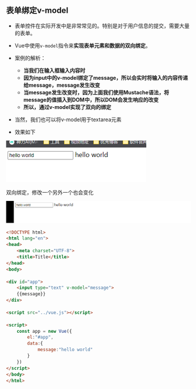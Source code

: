 ## 表单绑定v-model

- 表单控件在实际开发中是非常常见的。特别是对于用户信息的提交，需要大量的表单。

- Vue中使用`v-model`指令来**实现表单元素和数据的双向绑定**。

- 案例的解析：
  - **当我们在输入框输入内容时**
  - **因为input中的v-model绑定了message，所以会实时将输入的内容传递给message，message发生改变**
  - **当message发生改变时，因为上面我们使用Mustache语法，将message的值插入到DOM中，所以DOM会发生响应的改变**
  - **所以，通过v-model实现了双向的绑定**

- 当然，我们也可以将v-model用于textarea元素
- 效果如下

![](.\image/企业微信截图_20210821141354.png)

双向绑定，修改一个另外一个也会变化

![动画23](.\image/动画23.gif)

```html
<!DOCTYPE html>
<html lang="en">
<head>
    <meta charset="UTF-8">
    <title>Title</title>
</head>
<body>

<div id="app">
    <input type="text" v-model="message">
    {{message}}
</div>

<script src="../vue.js"></script>

<script>
    const app = new Vue({
        el:"#app",
        data:{
            message:"hello world"
        }
    })
</script>
</body>
</html>
```

